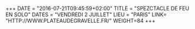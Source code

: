 +++
DATE = "2016-07-21T09:45:59+02:00"
TITLE = "SPEZCTACLE DE FEU EN SOLO"
DATES = "VENDREDI 2 JUILLET"
LIEU = "PARIS"
LINK= "HTTP://WWW.PLATEAUDEGRAVELLE.FR/"
WEIGHT=84
+++

